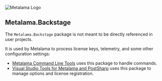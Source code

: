 ![Metalama Logo](https://raw.githubusercontent.com/postsharp/Metalama/master/images/metalama-by-postsharp.svg)

## Metalama.Backstage

The `Metalama.Backstage` package is not meant to be directly referenced in user projects.

It is used by Metalama to process license keys, telemetry, and some other configuration settings:

* [Metalama Command Line Tools](https://www.nuget.org/packages/Metalama.Tool) uses this package to handle commands.
* [Visual Studio Tools for Metalama and PostSharp](https://marketplace.visualstudio.com/items?itemName=PostSharpTechnologies.PostSharp) uses this package to manage options and license registration.